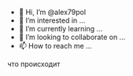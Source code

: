 - 👋 Hi, I’m @alex79pol
- 👀 I’m interested in ...
- 🌱 I’m currently learning ...
- 💞️ I’m looking to collaborate on ...
- 📫 How to reach me ...

<!---
alex79pol/alex79pol is a ✨ special ✨ repository because its `README.md` (this file) appears on your GitHub profile.
You can click the Preview link to take a look at your changes.что
--->
что происходит

